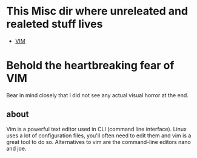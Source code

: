 # This Misc dir where unreleated and realeted stuff lives
- [VIM](#behold-the-heartbreaking-fear-of-vim)


# Behold the heartbreaking fear of VIM  
Bear in mind closely that I did not see any actual visual horror at the end.  
## about  
Vim is a powerful text editor used in CLI (command line interface). Linux uses a lot of configuration files, you'll often need to edit them and vim is a great tool to do so. Alternatives to vim are the command-line editors nano and joe.  
